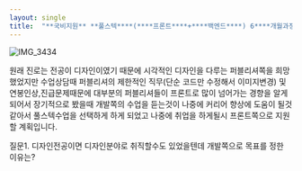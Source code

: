 ```yaml
---
layout: single
title:  "**국비지원** **풀스텍****(****프론트****+****백엔드****) 6****개월과정** **수업을** **선택한** **이유**"
--- 
```




![IMG_3434](../images/2024-01-11-second/IMG_3434-4955314.png)

원래 진로는 전공이 디자인이였기 때문에 시각적인 디자인을 다루는 퍼블리셔쪽을 희망했었지만 수업상담때 퍼블리셔의 제한적인 직무(단순 코드만 수정해서 이미지변경) 및 연봉인상,진급문제때문에 대부분의 퍼블리셔들이 프론트로 많이 넘어가는 경향을 알게되어서 장기적으로 봤을때 개발쪽의 수업을 듣는것이 나중에 커리어 향상에 도움이 될것 같아서 풀스텍수업을 선택하게 하게 되었고 나중에 취업을 하게될시 프론트쪽으로 지원할 계획입니다.

질문1. 디자인전공이면 디자인분야로 취직할수도 있었을텐데 개발쪽으로 목표를 정한 이유는?
